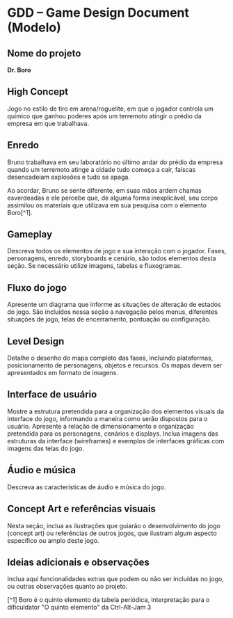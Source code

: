 # GDD – Game Design Document (Modelo)

## Nome do projeto 

**Dr. Boro**

## High Concept

Jogo no estilo de tiro em arena/roguelite, em que o jogador controla um químico que ganhou poderes após um terremoto atingir o prédio da empresa em que trabalhava.  

## Enredo

Bruno trabalhava em seu laboratório no último andar do prédio da empresa quando um terremoto atinge a cidade tudo começa a cair, faíscas desencadeiam explosões e tudo se apaga. 

Ao acordar, Bruno se sente diferente, em suas mãos ardem chamas esverdeadas e ele percebe que, de alguma forma inexplicável, seu corpo assimilou os materiais que utilizava em sua pesquisa com o elemento Boro[^1].

## Gameplay

Descreva todos os elementos de jogo e sua interação com o jogador. Fases, personagens, enredo, storyboards e cenário, são todos elementos desta seção. Se necessário utilize imagens, tabelas e fluxogramas.

## Fluxo do jogo
Apresente um diagrama que informe as situações de alteração de estados do jogo. São incluídos nessa seção a navegação pelos menus, diferentes situações de jogo, telas de encerramento, pontuação ou configuração.

## Level Design
Detalhe o desenho do mapa completo das fases, incluindo plataformas, posicionamento de personagens, objetos e recursos. Os mapas devem ser apresentados em formato de imagens.

## Interface de usuário
Mostre a estrutura pretendida para a organização dos elementos visuais da interface do jogo, informando a maneira como serão dispostos para o usuário. Apresente a relação de dimensionamento e organização pretendida para os personagens, cenários e displays. Inclua imagens das estruturas da interface (wireframes) e exemplos de interfaces gráficas com imagens das telas do jogo.

## Áudio e música
Descreva as características de áudio e música do jogo.

## Concept Art e referências visuais
Nesta seção, inclua as ilustrações que guiarão o desenvolvimento do jogo (concept art) ou referências de outros jogos, que ilustram algum aspecto específico ou amplo deste jogo.

## Ideias adicionais e observações
Inclua aqui funcionalidades extras que podem ou não ser incluídas no jogo, ou outras observações quanto ao projeto.

[^1] Boro é o quinto elemento da tabela periódica, interpretação para o dificuldator "O quinto elemento" da Ctrl-Alt-Jam 3